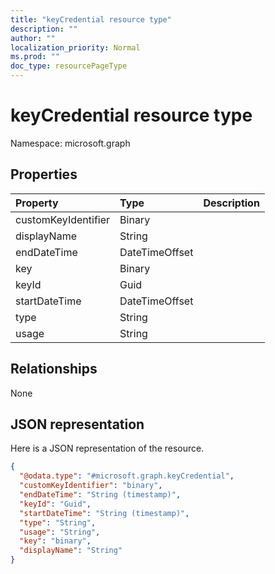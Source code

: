 ```yaml
---
title: "keyCredential resource type"
description: ""
author: ""
localization_priority: Normal
ms.prod: ""
doc_type: resourcePageType
---
```


# keyCredential resource type


Namespace: microsoft.graph



## Properties
|Property|Type|Description|
|:---|:---|:---|
|customKeyIdentifier|Binary||
|displayName|String||
|endDateTime|DateTimeOffset||
|key|Binary||
|keyId|Guid||
|startDateTime|DateTimeOffset||
|type|String||
|usage|String||

## Relationships
None

## JSON representation
Here is a JSON representation of the resource.
<!-- {
  "blockType": "resource",
  "@odata.type": "microsoft.graph.keyCredential"
}
-->
``` json
{
  "@odata.type": "#microsoft.graph.keyCredential",
  "customKeyIdentifier": "binary",
  "endDateTime": "String (timestamp)",
  "keyId": "Guid",
  "startDateTime": "String (timestamp)",
  "type": "String",
  "usage": "String",
  "key": "binary",
  "displayName": "String"
}
```

